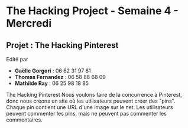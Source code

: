 <h1>The Hacking Project - Semaine 4 - Mercredi</h1>

<h2>Projet : The Hacking Pinterest</h2>

<p>Edité par 
	<ul>
		<li><strong>Gaëlle Gorgori</strong> : 06 62 31 97 81</li>
		<li><strong>Thomas Fernandez</strong> : 06 58 88 68 09</li>
		<li><strong>Mathilde Ray</strong> : 06 25 98 18 85</li>
		</ul></p>
<p> The Hacking Pinterest
Nous voulons faire de la concurrence à Pinterest, donc nous créons un site où les utilisateurs peuvent créer des "pins". Chaque pin contient une URL d'une image sur le net. Les utilisateurs peuvent commenter les pins, mais ne peuvent pas commenter les commentaires.</p>


